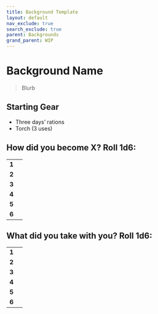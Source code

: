 ```yaml
---
title: Background Template
layout: default
nav_exclude: true
search_exclude: true
parent: Backgrounds
grand_parent: WIP
---
```



# Background Name

> Blurb

## Starting Gear
 
- Three days’ rations
- Torch (3 uses)

## How did you become X? Roll 1d6:

|       |     |
| ----- | --- |
| **1** |     |
| **2** |     |
| **3** |     |
| **4** |     |
| **5** |     |
| **6** |     |

## What did you take with you? Roll 1d6:

|       |     |
| ----- | --- |
| **1** |     |
| **2** |     |
| **3** |     |
| **4** |     |
| **5** |     |
| **6** |     |

